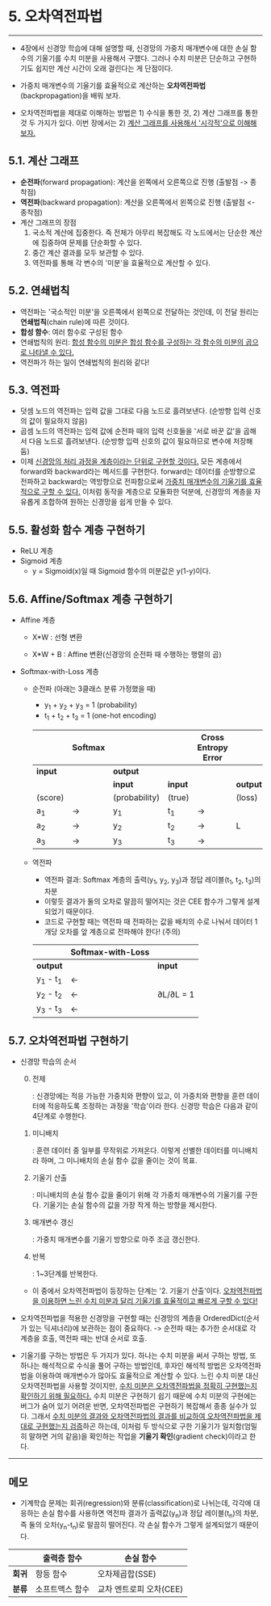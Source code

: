 # 5. 오차역전파법

---

- 4장에서 신경망 학습에 대해 설명할 때, 신경망의 가중치 매개변수에 대한 손실 함수의 기울기를 수치 미분을 사용해서 구했다. 그러나 수치 미분은 단순하고 구현하기도 쉽지만 계산 시간이 오래 걸린다는 게 단점이다.

- 가중치 매개변수의 기울기를 효율적으로 계산하는 **오차역전파법**(backpropagation)을 배워 보자.
- 오차역전파법을 제대로 이해하는 방법은 1) 수식을 통한 것, 2) 계산 그래프를 통한 것 두 가지가 있다. 이번 장에서는 2) <u>계산 그래프를 사용해서 '시각적'으로 이해해 보자.</u>



## 5.1. 계산 그래프

- **순전파**(forward propagation): 계산을 왼쪽에서 오른쪽으로 진행 (출발점 -> 종착점)
- **역전파**(backward propagation): 계산을 오른쪽에서 왼쪽으로 진행 (출발점 <- 종착점)
- 계산 그래프의 장점
  1. 국소적 계산에 집중한다. 즉 전체가 아무리 복잡해도 각 노드에서는 단순한 계산에 집중하여 문제를 단순화할 수 있다.
  2. 중간 계산 결과를 모두 보관할 수 있다.
  3. 역전파를 통해 각 변수의 '미분'을 효율적으로 계산할 수 있다.



## 5.2. 연쇄법칙

- 역전파는 '국소적인 미분'을 오른쪽에서 왼쪽으로 전달하는 것인데, 이 전달 원리는 **연쇄법칙**(chain rule)에 따른 것이다.
- **합성 함수**: 여러 함수로 구성된 함수
- 연쇄법칙의 원리: <u>합성 함수의 미분은 합성 함수를 구성하는 각 함수의 미분의 곱으로 나타낼 수 있다.</u>
- 역전파가 하는 일이 연쇄법칙의 원리와 같다!



## 5.3. 역전파

- 덧셈 노드의 역전파는 입력 값을 그대로 다음 노드로 흘려보낸다. (순방향 입력 신호의 값이 필요하지 않음)
- 곱셈 노드의 역전파는 입력 값에 순전파 때의 입력 신호들을 '서로 바꾼 값'을 곱해서 다음 노드로 흘려보낸다. (순방향 입력 신호의 값이 필요하므로 변수에 저장해 둠)
- 이제 <u>신경망의 처리 과정을 계층이라는 단위로 구현할 것이다.</u> 모든 계층에서 forward와 backward라는 메서드를 구현한다. forward는 데이터를 순방향으로 전파하고 backward는 역방향으로 전파함으로써 <u>가중치 매개변수의 기울기를 효율적으로 구할 수 있다.</u> 이처럼 동작을 계층으로 모듈화한 덕분에, 신경망의 계층을 자유롭게 조합하여 원하는 신경망을 쉽게 만들 수 있다.



## 5.5. 활성화 함수 계층 구현하기

- ReLU 계층
- Sigmoid 계층
  - y = Sigmoid(x)일 때 Sigmoid 함수의 미분값은 y(1-y)이다.



## 5.6. Affine/Softmax 계층 구현하기

- Affine 계층

  - X*W : 선형 변환

  - X*W + B : Affine 변환(신경망의 순전파 때 수행하는 행렬의 곱)

- Softmax-with-Loss 계층

  - 순전파 (아래는 3클래스 분류 가정했을 때)

    - y<sub>1</sub> + y<sub>2</sub> + y<sub>3</sub> = 1 (probability)
    - t<sub>1</sub> + t<sub>2</sub> + t<sub>3</sub> = 1 (one-hot encoding)

    |               | Softmax |               |               | **Cross Entropy Error** |            |
    | ------------- | ------- | ------------- | ------------- | ----------------------- | ---------- |
    | **input**     |         | **output**    |               |                         |            |
    |               |         | **input**     | **input**     |                         | **output** |
    | (score)       |         | (probability) | (true)        |                         | (loss)     |
    | a<sub>1</sub> | ->      | y<sub>1</sub> | t<sub>1</sub> | ->                      |            |
    | a<sub>2</sub> | ->      | y<sub>2</sub> | t<sub>2</sub> | ->                      | L          |
    | a<sub>3</sub> | ->      | y<sub>3</sub> | t<sub>3</sub> | ->                      |            |

  - 역전파

    - 역전파 결과: Softmax 계층의 출력(y<sub>1</sub>, y<sub>2</sub>, y<sub>3</sub>)과 정답 레이블(t<sub>1</sub>, t<sub>2</sub>, t<sub>3</sub>)의 차분
    - 이렇듯 결과가 둘의 오차로 말끔히 떨어지는 것은 CEE 함수가 그렇게 설계되었기 때문이다.
    - 코드로 구현할 때는 역전파 때 전파하는 값을 배치의 수로 나눠서 데이터 1개당 오차를 앞 계층으로 전파해야 한다! (주의)

    |                               | **Softmax-with-Loss** |           |
    | ----------------------------- | --------------------- | --------- |
    | **output**                    |                       | **input** |
    | y<sub>1</sub> - t<sub>1</sub> | <-                    |           |
    | y<sub>2</sub> - t<sub>2</sub> | <-                    | ∂L/∂L = 1 |
    | y<sub>3</sub> - t<sub>3</sub> | <-                    |           |



## 5.7. 오차역전파법 구현하기

- 신경망 학습의 순서

  0. 전제

     : 신경망에는 적응 가능한 가중치와 편향이 있고, 이 가중치와 편향을 훈련 데이터에 적응하도록 조정하는 과정을 '학습'이라 한다. 신경망 학습은 다음과 같이 4단계로 수행한다.

  1. 미니배치

     : 훈련 데이터 중 일부를 무작위로 가져온다. 이렇게 선별한 데이터를 미니배치라 하며, 그 미니배치의 손실 함수 값을 줄이는 것이 목표.

  2. 기울기 산출

     : 미니배치의 손실 함수 값을 줄이기 위해 각 가중치 매개변수의 기울기를 구한다. 기울기는 손실 함수의 값을 가장 작게 하는 방향을 제시한다.

  3. 매개변수 갱신

     : 가중치 매개변수를 기울기 방향으로 아주 조금 갱신한다.

  4. 반복

     : 1~3단계를 반복한다.

  - 이 중에서 오차역전파법이 등장하는 단계는 '2. 기울기 산출'이다. <u>오차역전파법을 이용하면 느린 수치 미분과 달리 기울기를 효율적이고 빠르게 구할 수 있다!</u>

- 오차역전파법을 적용한 신경망을 구현할 때는 신경망의 계층을 OrderedDict(순서가 있는 딕셔너리)에 보관하는 점이 중요하다. -> 순전파 때는 추가한 순서대로 각 계층을 호출, 역전파 때는 반대 순서로 호출.
- 기울기를 구하는 방법은 두 가지가 있다. 하나는 수치 미분을 써서 구하는 방법, 또 하나는 해석적으로 수식을 풀어 구하는 방법인데, 후자인 해석적 방법은 오차역전파법을 이용하여 매개변수가 많아도 효율적으로 계산할 수 있다. 느린 수치 미분 대신 오차역전파법을 사용할 것이지만, <u>수치 미분은 오차역전파법을 정확히 구현했는지 확인하기 위해 필요하다.</u> 수치 미분은 구현하기 쉽기 때문에 수치 미분의 구현에는 버그가 숨어 있기 어려운 반면, 오차역전파법은 구현하기 복잡해서 종종 실수가 있다. 그래서 <u>수치 미분의 결과와 오차역전파법의 결과를 비교하여 오차역전파법을 제대로 구현했는지 검증</u>하곤 하는데, 이처럼 두 방식으로 구한 기울기가 일치함(엄밀히 말하면 거의 같음)을 확인하는 작업을 **기울기 확인**(gradient check)이라고 한다.



---

## 메모

- 기계학습 문제는 회귀(regression)와 분류(classification)로 나뉘는데, 각각에 대응하는 손실 함수를 사용하면 역전파 결과가 출력값(y<sub>n</sub>)과 정답 레이블(t<sub>n</sub>)의 차분, 즉 둘의 오차(y<sub>n</sub>-t<sub>n</sub>)로 말끔히 떨어진다. 각 손실 함수가 그렇게 설계되었기 때문이다.

|          | 출력층 함수     | 손실 함수               |
| -------- | --------------- | ----------------------- |
| **회귀** | 항등 함수       | 오차제곱합(SSE)         |
| **분류** | 소프트맥스 함수 | 교차 엔트로피 오차(CEE) |


